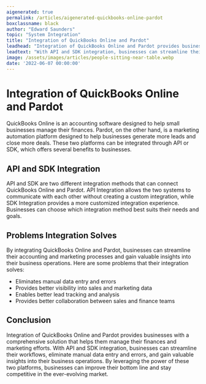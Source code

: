 ```yaml
---
aigenerated: true
permalink: /articles/aigenerated-quickbooks-online-pardot
boxclassname: black
author: "Edward Saunders"
topic: "System Integration"
title: "Integration of QuickBooks Online and Pardot"
leadhead: "Integration of QuickBooks Online and Pardot provides businesses with a comprehensive solution that helps them manage their finances and marketing efforts"
leadtext: "With API and SDK integration, businesses can streamline their workflows, eliminate manual data entry and errors, and gain valuable insights into their business operations. By leveraging the power of these two platforms, businesses can improve their bottom line and stay competitive in the ever-evolving market."
image: /assets/images/articles/people-sitting-near-table.webp
date: '2022-06-07 00:00:00'
---
```

<div class="arttext">	<h1>Integration of QuickBooks Online and Pardot</h1>
	<p>QuickBooks Online is an accounting software designed to help small businesses manage their finances. Pardot, on the other hand, is a marketing automation platform designed to help businesses generate more leads and close more deals. These two platforms can be integrated through API or SDK, which offers several benefits to businesses.</p>
	<h2>API and SDK Integration</h2>
	<p>API and SDK are two different integration methods that can connect QuickBooks Online and Pardot. API Integration allows the two systems to communicate with each other without creating a custom integration, while SDK Integration provides a more customized integration experience. Businesses can choose which integration method best suits their needs and goals.</p>
	<h2>Problems Integration Solves</h2>
	<p>By integrating QuickBooks Online and Pardot, businesses can streamline their accounting and marketing processes and gain valuable insights into their business operations. Here are some problems that their integration solves:</p>
	<ul>
		<li>Eliminates manual data entry and errors</li>
		<li>Provides better visibility into sales and marketing data</li>
		<li>Enables better lead tracking and analysis</li>
		<li>Provides better collaboration between sales and finance teams</li>
	</ul>
	<h2>Conclusion</h2>
	<p>Integration of QuickBooks Online and Pardot provides businesses with a comprehensive solution that helps them manage their finances and marketing efforts. With API and SDK integration, businesses can streamline their workflows, eliminate manual data entry and errors, and gain valuable insights into their business operations. By leveraging the power of these two platforms, businesses can improve their bottom line and stay competitive in the ever-evolving market.</p>
</div>